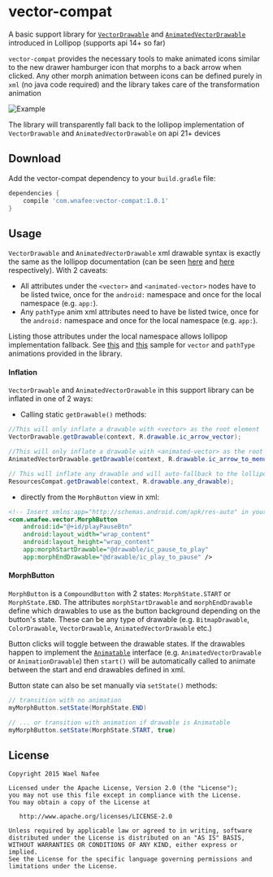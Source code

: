 # vector-compat
A basic support library for [`VectorDrawable`][1] and [`AnimatedVectorDrawable`][2] introduced in Lollipop (supports api 14+ so far)

`vector-compat` provides the necessary tools to make animated icons similar to the new drawer hamburger icon that morphs to a back arrow when clicked. Any other morph animation between icons can be defined purely in `xml` (no java code required) and the library takes care of the transformation animation

![Example](https://github.com/wnafee/vector-compat/blob/master/demo.gif)

The library will transparently fall back to the lollipop implementation of `VectorDrawable` and `AnimatedVectorDrawable` on api 21+ devices

## Download
Add the vector-compat dependency to your `build.gradle` file:
```groovy
dependencies {
    compile 'com.wnafee:vector-compat:1.0.1'
}
```

## Usage
`VectorDrawable` and `AnimatedVectorDrawable` xml drawable syntax is exactly the same as the lollipop documentation (can be seen [here][1] and [here][2] respectively). With 2 caveats: 
* All attributes under the `<vector>` and `<animated-vector>` nodes have to be listed twice, once for the `android:` namespace and once for the local namespace (e.g. `app:`).
* Any `pathType` anim xml attributes need to have be listed twice, once for the `android:` namespace and once for the local namespace (e.g. `app:`).

Listing those attributes under the local namespace allows lollipop implementation fallback. See [this][4] and [this][5] sample for `vector` and `pathType` animations provided in the library.

#### Inflation
`VectorDrawable` and `AnimatedVectorDrawable` in this support library can be inflated in one of 2 ways:

* Calling static `getDrawable()` methods:
```java
//This will only inflate a drawable with <vector> as the root element
VectorDrawable.getDrawable(context, R.drawable.ic_arrow_vector);

//This will only inflate a drawable with <animated-vector> as the root element
AnimatedVectorDrawable.getDrawable(context, R.drawable.ic_arrow_to_menu_animated_vector);

// This will inflate any drawable and will auto-fallback to the lollipop implementation on api 21+ devices
ResourcesCompat.getDrawable(context, R.drawable.any_drawable);
````

* directly from the `MorphButton` view in xml:
```xml
<!-- Insert xmlns:app="http://schemas.android.com/apk/res-auto" in your root layout element -->
<com.wnafee.vector.MorphButton
    android:id="@+id/playPauseBtn"
    android:layout_width="wrap_content"
    android:layout_height="wrap_content"
    app:morphStartDrawable="@drawable/ic_pause_to_play"
    app:morphEndDrawable="@drawable/ic_play_to_pause" /> 
```
#### MorphButton
`MorphButton` is a `CompoundButton` with 2 states: `MorphState.START` or `MorphState.END`. The attributes `morphStartDrawable` and `morphEndDrawable` define which drawables to use as the button background depending on the button's state. These can be any type of drawable (e.g. `BitmapDrawable`, `ColorDrawable`, `VectorDrawable`, `AnimatedVectorDrawable` etc.)

Button clicks will toggle between the drawable states. If the drawables happen to implement the [`Animatable`][3] interface (e.g. `AnimatedVectorDrawable` or `AnimationDrawable`) then `start()` will be automatically called to animate between the start and end drawables defined in xml.

 Button state can also be set manually via `setState()` methods:
```java
// transition with no animation
myMorphButton.setState(MorphState.END) 

// ... or transition with animation if drawable is Animatable
myMorphButton.setState(MorphState.START, true) 
````

## License

    Copyright 2015 Wael Nafee

    Licensed under the Apache License, Version 2.0 (the "License");
    you may not use this file except in compliance with the License.
    You may obtain a copy of the License at

       http://www.apache.org/licenses/LICENSE-2.0

    Unless required by applicable law or agreed to in writing, software
    distributed under the License is distributed on an "AS IS" BASIS,
    WITHOUT WARRANTIES OR CONDITIONS OF ANY KIND, either express or implied.
    See the License for the specific language governing permissions and
    limitations under the License.

[1]: http://developer.android.com/reference/android/graphics/drawable/VectorDrawable.html
[2]: http://developer.android.com/reference/android/graphics/drawable/AnimatedVectorDrawable.html
[3]: http://developer.android.com/reference/android/graphics/drawable/Animatable.html
[4]: https://github.com/wnafee/vector-compat/blob/master/library/src/main/res/drawable/ic_arrow_vector.xml
[5]: https://github.com/wnafee/vector-compat/blob/master/library/src/main/res/anim/arrow_to_drawer_path.xml
